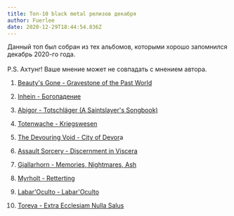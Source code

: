 ```yaml
---
title: Топ-10 black metal релизов декабря
author: Fuerlee
date: 2020-12-29T18:44:54.836Z
---
```

Данный топ был собран из тех альбомов, которыми хорошо запомнился декабрь 2020-го года. \
\
P.S. Ахтунг! Ваше мнение может не совпадать с мнением автора.

1. [Beauty's Gone - Gravestone of the Past World](https://beautysgone.bandcamp.com/album/gravestone-of-the-past-world)

2. [Inhein - Богопадение](https://inhein.bandcamp.com/album/--2)

3. [Abigor - Totschläger (A Saintslayer's Songbook)](https://wtcproductions.bandcamp.com/album/pre-sale-totschl-ger-a-saintslayers-songbook)

4. [Totenwache - Kriegswesen](https://totenwache.bandcamp.com/album/kriegswesen)[](https://beautysgone.bandcamp.com/album/gravestone-of-the-past-world)

5. [ The Devouring Void - City of Devor](https://thedevouringvoid.bandcamp.com/album/city-of-devora)a

6. [Assault Sorcery - Discernment in Viscera](https://assaultsorcery.bandcamp.com/album/discernment-in-viscera)

7. [Gjallarhorn - Memories, Nightmares, Ash](https://gjallarhorn.bandcamp.com/album/memories-nightmares-ash)

8. [Myrholt - Retterting](https://www.metal-archives.com/albums/Myrholt/Retterting/907003)

9. [Labar'Oculto - Labar'Oculto](https://www.metal-archives.com/albums/Lábar%27Oculto/Lábar%27Oculto/907494)

10. [Toreva - Extra Ecclesiam Nulla Salus](https://toreva.bandcamp.com/album/extra-ecclesiam-nulla-salus-album-2020)